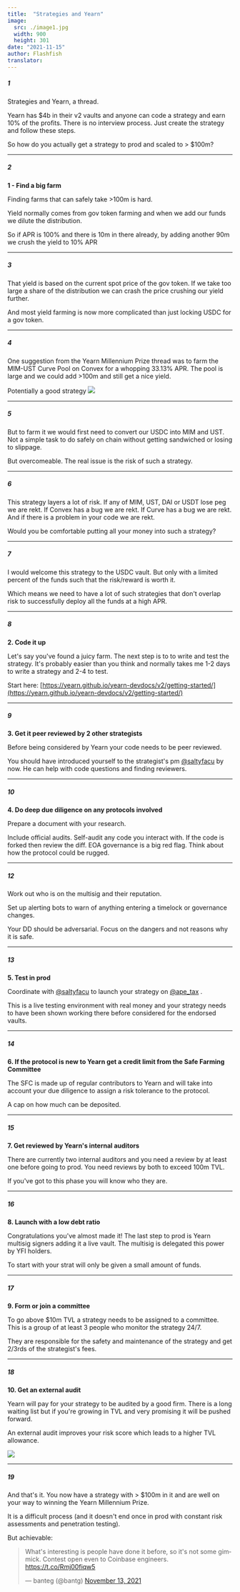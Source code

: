 ```yaml
---
title:  "Strategies and Yearn"
image:
  src: ./image1.jpg
  width: 900
  height: 301
date: "2021-11-15"
author: Flashfish
translator: 
---
```


##### 1

Strategies and Yearn, a thread. 

Yearn has $4b in their v2 vaults and anyone can code a strategy and earn 10% of the profits. There is no interview process. Just create the strategy and follow these steps.

So how do you actually get a strategy to prod and scaled to > $100m?



---

##### 2
**1 - Find a big farm**

Finding farms that can safely take >100m is hard.

Yield normally comes from gov token farming and when we add our funds we dilute the distribution. 

So if APR is 100% and there is 10m in there already, by adding another 90m we crush the yield to 10% APR


---

##### 3 
That yield is based on the current spot price of the gov token. If we take too large a share of the distribution we can crash the price crushing our yield further.

And most yield farming is now more complicated than just locking USDC for a gov token.

---

##### 4 
One suggestion from the Yearn Millennium Prize thread was to farm the MIM-UST Curve Pool on Convex for a whopping 33.13% APR. The pool is large and we could add >100m and still get a nice yield.

Potentially a good strategy
![](./image1.jpg?w=900&h=301)


---

##### 5 
But to farm it we would first need to convert our USDC into MIM and UST. Not a simple task to do safely on chain without getting sandwiched or losing to slippage. 

But overcomeable. The real issue is the risk of such a strategy.


---

##### 6 
This strategy layers a lot of risk. If any of MIM, UST, DAI or USDT lose peg we are rekt. If Convex has a bug we are rekt. If Curve has a bug we are rekt. And if there is a problem in your code we are rekt. 

Would you be comfortable putting all your money into such a strategy?


---

##### 7
I would welcome this strategy to the USDC vault. But only with a limited percent of the funds such that the risk/reward is worth it. 

Which means we need to have a lot of such strategies that don't overlap risk to successfully deploy all the funds at a high APR.

---

##### 8
**2. Code it up**

Let's say you've found a juicy farm. The next step is to to write and test the strategy. It's probably easier than you think and normally takes me 1-2 days to write a strategy and 2-4 to test.

Start here: [https://yearn.github.io/yearn-devdocs/v2/getting-started/](https://yearn.github.io/yearn-devdocs/v2/getting-started/)

---

##### 9
**3. Get it peer reviewed by 2 other strategists**

Before being considered by Yearn your code needs to be peer reviewed. 

You should have introduced yourself to the strategist's pm [@saltyfacu](https://twitter.com/saltyfacu) by now. He can help with code questions and finding reviewers.

---

##### 10
**4. Do deep due diligence on any protocols involved**

Prepare a document with your research. 

Include official audits. Self-audit any code you interact with. If the code is forked then review the diff. EOA governance is a big red flag. Think about how the protocol could be rugged.

---

##### 12
Work out who is on the multisig and their reputation. 

Set up alerting bots to warn of anything entering a timelock or governance changes. 

Your DD should be adversarial. Focus on the dangers and not reasons why it is safe.

---

##### 13
**5. Test in prod**

Coordinate with 
[@saltyfacu](https://twitter.com/saltyfacu) to launch your strategy on [@ape_tax](https://twitter.com/ape_tax)
. 

This is a live testing environment with real money and your strategy needs to have been shown working there before considered for the endorsed vaults.

---

##### 14
**6. If the protocol is new to Yearn get a credit limit from the Safe Farming Committee**

The SFC is made up of regular contributors to Yearn and will take into account your due diligence to assign a risk tolerance to the protocol. 

A cap on how much can be deposited.

---

##### 15
**7. Get reviewed by Yearn's internal auditors**

There are currently two internal auditors and you need a review by at least one before going to prod. You need reviews by both to exceed 100m TVL.

If you've got to this phase you will know who they are.

---

##### 16
**8. Launch with a low debt ratio**

Congratulations you've almost made it! The last step to prod is Yearn multisig signers adding it a live vault. The multisig is delegated this power by YFI holders. 

To start with your strat will only be given a small amount of funds.

---

##### 17
**9. Form or join a committee**

To go above $10m TVL a strategy needs to be assigned to a committee. This is a group of at least 3 people who monitor the strategy 24/7. 

They are responsible for the safety and maintenance of the strategy and get 2/3rds of the strategist's fees.

---

##### 18
**10. Get an external audit**

Yearn will pay for your strategy to be audited by a good firm. There is a long waiting list but if you're growing in TVL and very promising it will be pushed forward. 

An external audit improves your risk score which leads to a higher TVL allowance.

![](./image2.jpg?w=900&h=257)

---

##### 19

And that's it. You now have a strategy with > $100m in it and are well on your way to winning the Yearn Millennium Prize.

It is a difficult process (and it doesn't end once in prod with constant risk assessments and penetration testing). 

But achievable:

<blockquote class="twitter-tweet"><p lang="en" dir="ltr">What&#39;s interesting is people have done it before, so it&#39;s not some gimmick. Contest open even to Coinbase engineers. <a href="https://t.co/Rmj00fiqw5">https://t.co/Rmj00fiqw5</a></p>&mdash; banteg (@bantg) <a href="https://twitter.com/bantg/status/1459659745523118088?ref_src=twsrc%5Etfw">November 13, 2021</a></blockquote> <script async src="https://platform.twitter.com/widgets.js" charset="utf-8"></script>
